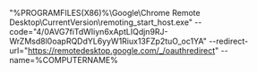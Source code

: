 "%PROGRAMFILES(X86)%\Google\Chrome Remote Desktop\CurrentVersion\remoting_start_host.exe" --code="4/0AVG7fiTdWIiyn6xAptLIQdjn9RJ-WrZMsd8l0oapRQDdYL6yyW1Riux13FZp2tuO_oc1YA" --redirect-url="https://remotedesktop.google.com/_/oauthredirect" --name=%COMPUTERNAME%
